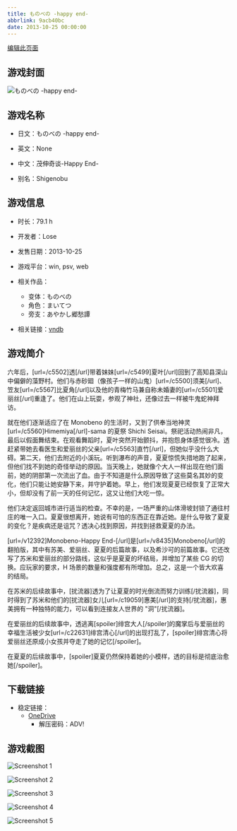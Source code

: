 ```yaml
---
title: ものべの -happy end-
abbrlink: 9acb40bc
date: 2013-10-25 00:00:00
---
```

[编辑此页面](https://github.com/ACG-3/ADV3-source/blob/main/source/_posts/games/NEKOKORO.md)

## 游戏封面

![ものべの -happy end-](https://pan.timero.xyz/d/onedrive/img_lib_001/NEKOKORO_cover.avif)


## 游戏名称

- 日文：ものべの -happy end-
- 英文：None
- 中文：茂伸奇谈-Happy End-

- 别名：Shigenobu


## 游戏信息

- 时长：79.1 h
- 开发者：Lose
- 发售日期：2013-10-25
- 游戏平台：win, psv, web
- 相关作品：
   - 变体：ものべの
   - 角色：まいてつ
   - 旁支：あやかし郷愁譚

- 相关链接：[vndb](https://vndb.org/v12392)


## 游戏简介

六年后，[url=/c5502]透[/url]带着妹妹[url=/c5499]夏叶[/url]回到了高知县深山中偏僻的藻野村。他们与赤砂廻（像孩子一样的山鬼）[url=/c5500]须美[/url]、笠友[url=/c5567]比夏角[/url]以及他的青梅竹马兼自称未婚妻的[url=/c5501]爱丽丝[/url]重逢了。他们在山上玩耍，参观了神社，还像过去一样被牛鬼蛇神拜访。

就在他们逐渐适应了在 Monobeno 的生活时，又到了供奉当地神灵 [url=/c5560]Himemiya[/url]-sama 的夏祭 Shichi Seisai。祭祀活动热闹非凡，最后以假面舞结束。在观看舞蹈时，夏叶突然开始颤抖，并抱怨身体感觉很冷。透赶紧带她去看医生和爱丽丝的父亲[url=/c5563]直竹[/url]，但她似乎没什么大碍。第二天，他们去附近的小溪玩。听到瀑布的声音，夏夏惊慌失措地跑了起来，但他们找不到她的奇怪举动的原因。当天晚上，她就像个大人一样出现在他们面前，她的阴部第一次流出了血。由于不知道是什么原因导致了这些莫名其妙的变化，他们只能让她安静下来，并守护着她。早上，他们发现夏夏已经恢复了正常大小，但却没有了前一天的任何记忆，这又让他们大吃一惊。

他们决定返回城市进行适当的检查。不幸的是，一场严重的山体滑坡封锁了通往村庄的唯一入口。夏夏很想离开，她说有可怕的东西正在靠近她。是什么导致了夏夏的变化？是疾病还是诅咒？透决心找到原因，并找到拯救夏夏的办法。



[url=/v12392]Monobeno-Happy End-[/url]是[url=/v8435]Monobeno[/url]的翻拍版，其中有苏美、爱丽丝、夏夏的后篇故事，以及希沙可的前篇故事。它还改写了苏米和爱丽丝的部分路线，这似乎是夏夏的坏结局，并增加了某些 CG 的切换。应玩家的要求，H 场景的数量和强度都有所增加。总之，这是一个皆大欢喜的结局。

在苏米的后续故事中，[扰流器]透为了让夏夏的时光倒流而努力训练[/扰流器]，同时得到了苏米和他们的[扰流器]女儿[url=/c19059]惠美[/url]的支持[/扰流器]，惠美拥有一种独特的能力，可以看到连接友人世界的 "洞"[/扰流器]。

在爱丽丝的后续故事中，透逃离[spoiler]绯宫大人[/spoiler]的魔掌后与爱丽丝的幸福生活被少女[url=/c22631]绯宫清心[/url]的出现打乱了，[spoiler]绯宫清心将爱丽丝还原成小女孩并夺走了她的记忆[/spoiler]。

在夏夏的后续故事中，[spoiler]夏夏仍然保持着她的小模样，透的目标是彻底治愈她[/spoiler]。




## 下载链接

- 稳定链接：
    - [OneDrive](https://pan.timero.xyz/onedrive/adv_lib_001/NEKOKORO)
        - 解压密码：ADV!



## 游戏截图


![Screenshot 1](https://pan.timero.xyz/d/onedrive/img_lib_001/NEKOKORO_Screenshot_1.avif)

![Screenshot 2](https://pan.timero.xyz/d/onedrive/img_lib_001/NEKOKORO_Screenshot_2.avif)

![Screenshot 3](https://pan.timero.xyz/d/onedrive/img_lib_001/NEKOKORO_Screenshot_3.avif)

![Screenshot 4](https://pan.timero.xyz/d/onedrive/img_lib_001/NEKOKORO_Screenshot_4.avif)

![Screenshot 5](https://pan.timero.xyz/d/onedrive/img_lib_001/NEKOKORO_Screenshot_5.avif)

